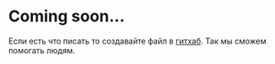 # Coming soon...

Если есть что писать то создавайте файл в [гитхаб](https://github.com/Kanorto/VWIKI/tree/main/community-guides). Так мы сможем помогать людям.
